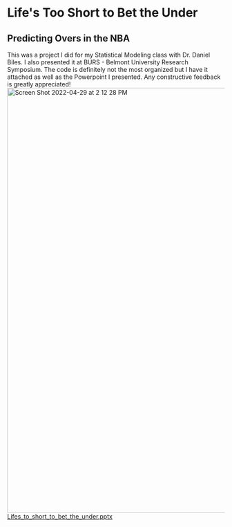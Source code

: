 # Life's Too Short to Bet the Under
## Predicting Overs in the NBA
This was a project I did for my Statistical Modeling class with Dr. Daniel Biles. I also presented it at BURS -  Belmont University Research Symposium.
The code is definitely not the most organized but I have it attached as well as the Powerpoint I presented. Any constructive feedback is greatly appreciated!
<img width="983" alt="Screen Shot 2022-04-29 at 2 12 28 PM" src="https://user-images.githubusercontent.com/70241357/166022573-e51d746c-e59b-47a9-8020-541aeab4ff3a.png">
[Lifes_to_short_to_bet_the_under.pptx](https://github.com/sjkrrrch/too_short_to_bet_the_under/files/8593175/Lifes_to_short_to_bet_the_under.pptx)
